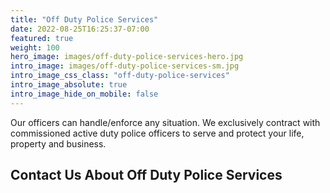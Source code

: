 ```yaml
---
title: "Off Duty Police Services"
date: 2022-08-25T16:25:37-07:00
featured: true
weight: 100
hero_image: images/off-duty-police-services-hero.jpg
intro_image: images/off-duty-police-services-sm.jpg
intro_image_css_class: "off-duty-police-services"
intro_image_absolute: true
intro_image_hide_on_mobile: false
---
```


Our officers can handle/enforce any situation. We exclusively contract with commissioned active duty police officers to serve and protect your life, property and business.

## Contact Us About Off Duty Police Services